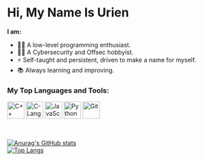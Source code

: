 <h1>Hi, My Name Is Urien</h1>
<b>I am:</b>
<ul>
  <li>🧑‍💻 A low-level programming enthusiast.</li>
  <li>🕵️‍♂️ A Cybersecurity and Offsec hobbyist.</li>
  <li>⚡ Self-taught and persistent, driven to make a name for myself.</li>
  <li>📚 Always learning and improving.</li>
</ul>

<h3 align="left">My Top Languages and Tools:</h3>
<p align="left">
  <a href="https://www.learncpp.com/" target="_blank" rel="noreferrer"><img src="https://raw.githubusercontent.com/jmnote/z-icons/master/svg/cpp.svg" alt="C++" width="40" height="40"></a>
  <a href="https://www.cprogramming.com/" target="_blank" rel="noreferrer"><img src="https://raw.githubusercontent.com/jmnote/z-icons/master/svg/c.svg" alt="C-Lang" width="40" height="40"></a>
  <a href="https://developer.mozilla.org/en-US/docs/Web/JavaScript/" target="_blank" rel="noreferrer"><img src="https://raw.githubusercontent.com/jmnote/z-icons/master/svg/javascript.svg" alt="JavaScript" width="40" height="40"></a>
  <a href="https://www.python.org/" target="_blank" rel="noreferrer"><img src="https://raw.githubusercontent.com/jmnote/z-icons/master/svg/python.svg" alt="Python" width="40" height="40"></a>
  <a href="https://git-scm.com" target="_blank" rel="noreferrer"><img src="https://raw.githubusercontent.com/jmnote/z-icons/master/svg/git.svg" alt="Git" width="40" height="40"></a>
</p>
<br>

[![Anurag's GitHub stats](https://github-readme-stats.vercel.app/api?username=Uri3n&theme=dark)](https://github.com/Uri3n/github-readme-stats)
<br>
[![Top Langs](https://github-readme-stats.vercel.app/api/top-langs/?username=Uri3n&theme=dark)](https://github.com/Uri3n/github-readme-stats)
